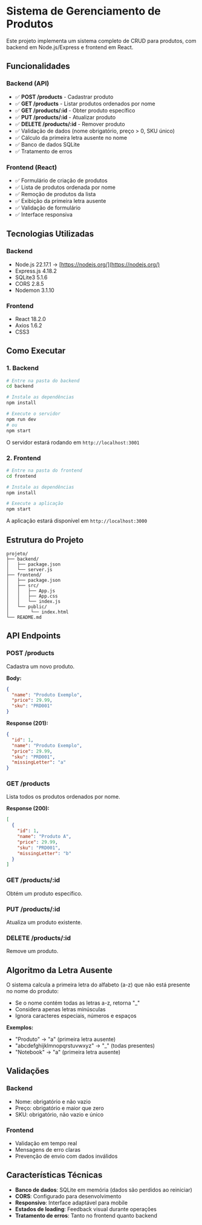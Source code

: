 # Sistema de Gerenciamento de Produtos

Este projeto implementa um sistema completo de CRUD para produtos, com backend em Node.js/Express e frontend em React.

## Funcionalidades

### Backend (API)
- ✅ **POST /products** - Cadastrar produto
- ✅ **GET /products** - Listar produtos ordenados por nome
- ✅ **GET /products/:id** - Obter produto específico
- ✅ **PUT /products/:id** - Atualizar produto
- ✅ **DELETE /products/:id** - Remover produto
- ✅ Validação de dados (nome obrigatório, preço > 0, SKU único)
- ✅ Cálculo da primeira letra ausente no nome
- ✅ Banco de dados SQLite
- ✅ Tratamento de erros

### Frontend (React)
- ✅ Formulário de criação de produtos
- ✅ Lista de produtos ordenada por nome
- ✅ Remoção de produtos da lista
- ✅ Exibição da primeira letra ausente
- ✅ Validação de formulário
- ✅ Interface responsiva

## Tecnologias Utilizadas

### Backend
- Node.js 22.17.1  -> [https://nodejs.org/](https://nodejs.org/)
- Express.js 4.18.2
- SQLite3 5.1.6
- CORS 2.8.5
- Nodemon 3.1.10
### Frontend
- React 18.2.0
- Axios 1.6.2
- CSS3

## Como Executar

### 1. Backend

```bash
# Entre na pasta do backend
cd backend

# Instale as dependências
npm install

# Execute o servidor
npm run dev
# ou
npm start
```

O servidor estará rodando em `http://localhost:3001`

### 2. Frontend

```bash
# Entre na pasta do frontend
cd frontend

# Instale as dependências
npm install

# Execute a aplicação
npm start
```

A aplicação estará disponível em `http://localhost:3000`

## Estrutura do Projeto

```
projeto/
├── backend/
│   ├── package.json
│   └── server.js
├── frontend/
│   ├── package.json
│   ├── src/
│   │   ├── App.js
│   │   ├── App.css
│   │   └── index.js
│   └── public/
│        └── index.html
└── README.md
```

## API Endpoints

### POST /products
Cadastra um novo produto.

**Body:**
```json
{
  "name": "Produto Exemplo",
  "price": 29.99,
  "sku": "PRD001"
}
```

**Response (201):**
```json
{
  "id": 1,
  "name": "Produto Exemplo",
  "price": 29.99,
  "sku": "PRD001",
  "missingLetter": "a"
}
```

### GET /products
Lista todos os produtos ordenados por nome.

**Response (200):**
```json
[
  {
    "id": 1,
    "name": "Produto A",
    "price": 29.99,
    "sku": "PRD001",
    "missingLetter": "b"
  }
]
```

### GET /products/:id
Obtém um produto específico.

### PUT /products/:id
Atualiza um produto existente.

### DELETE /products/:id
Remove um produto.

## Algoritmo da Letra Ausente

O sistema calcula a primeira letra do alfabeto (a-z) que não está presente no nome do produto:

- Se o nome contém todas as letras a-z, retorna "_"
- Considera apenas letras minúsculas
- Ignora caracteres especiais, números e espaços

**Exemplos:**
- "Produto" → "a" (primeira letra ausente)
- "abcdefghijklmnopqrstuvwxyz" → "_" (todas presentes)
- "Notebook" → "a" (primeira letra ausente)

## Validações

### Backend
- Nome: obrigatório e não vazio
- Preço: obrigatório e maior que zero
- SKU: obrigatório, não vazio e único

### Frontend
- Validação em tempo real
- Mensagens de erro claras
- Prevenção de envio com dados inválidos

## Características Técnicas

- **Banco de dados**: SQLite em memória (dados são perdidos ao reiniciar)
- **CORS**: Configurado para desenvolvimento
- **Responsivo**: Interface adaptável para mobile
- **Estados de loading**: Feedback visual durante operações
- **Tratamento de erros**: Tanto no frontend quanto backend
